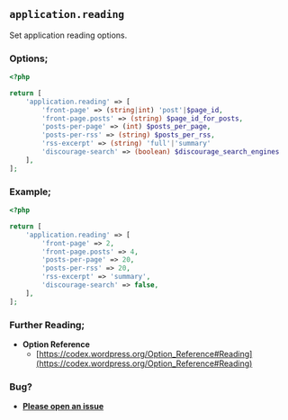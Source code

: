 ## `application.reading`

Set application reading options.

### Options;

```php
<?php

return [
	'application.reading' => [
		'front-page' => (string|int) 'post'|$page_id,
		'front-page.posts' => (string) $page_id_for_posts,
		'posts-per-page' => (int) $posts_per_page,
		'posts-per-rss' => (string) $posts_per_rss,
		'rss-excerpt' => (string) 'full'|'summary'
		'discourage-search' => (boolean) $discourage_search_engines
	],
];
```

### Example;

```php
<?php

return [
	'application.reading' => [
		'front-page' => 2,
		'front-page.posts' => 4,
		'posts-per-page' => 20,
		'posts-per-rss' => 20,
		'rss-excerpt' => 'summary',
		'discourage-search' => false,
	],
];
```

### Further Reading;

- **Option Reference**
  - [https://codex.wordpress.org/Option_Reference#Reading](https://codex.wordpress.org/Option_Reference#Reading)

### Bug?

- **[Please open an issue](https://github.com/darrenjacoby/intervention/issues/new?title=[application.reading]&labels=bug&assignees=darrenjacoby)**
